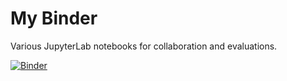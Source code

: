 # My Binder

Various JupyterLab notebooks for collaboration and evaluations.

[![Binder](https://mybinder.org/badge_logo.svg)](https://mybinder.org/v2/gh/philipsd6/my-binder/main?urlpath=/lab/tree/notebooks)
